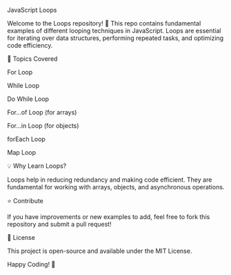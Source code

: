 JavaScript Loops

Welcome to the Loops repository! 🚀 This repo contains fundamental examples of different looping techniques in JavaScript. Loops are essential for iterating over data structures, performing repeated tasks, and optimizing code efficiency.

🔄 Topics Covered

For Loop

While Loop

Do While Loop

For...of Loop (for arrays)

For...in Loop (for objects)

forEach Loop

Map Loop

💡 Why Learn Loops?

Loops help in reducing redundancy and making code efficient. They are fundamental for working with arrays, objects, and asynchronous operations.

⭐ Contribute

If you have improvements or new examples to add, feel free to fork this repository and submit a pull request!

📜 License

This project is open-source and available under the MIT License.

Happy Coding! 🚀
